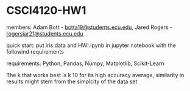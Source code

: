 # CSCI4120-HW1

members:
Adam Bott - botta19@students.ecu.edu,
Jared Rogers - rogersjar21@students.ecu.edu

quick start:
put iris.data and HW!.ipynb in jupyter notebook with the followind requirements

requirements:
Python,
Pandas,
Numpy,
Matplotlib,
Scikit-Learn

The k that works best is k 10 for its high accuracy average, similarity in results might stem from the simplcity of the data set

